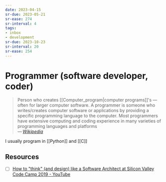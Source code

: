 ```yaml
---
date: 2023-04-15
sr-due: 2023-05-21
sr-ease: 274
sr-interval: 4
tags:
- inbox
- development
sr-due: 2023-10-23
sr-interval: 20
sr-ease: 254
---
```


# Programmer (software developer, coder)

> Person who creates [[Computer_program|computer programs]]'s — often for larger computer
> software. A programmer is someone who writes/creates computer software or
> applications by providing a specific programming language to the computer.
> Most programmers have extensive computing and coding experience in many
> varieties of programming languages and platforms\
> — <cite>[Wikipedia](https://en.wikipedia.org/wiki/Programmer)</cite>

I usually program in [[Python]] and [[C]]

## Resources

- [ ] [How to "think" (and design) like a Software Architect at Silicon Valley Code Camp 2019 - YouTube](https://www.youtube.com/watch?v=mCM6QVHD08c)
